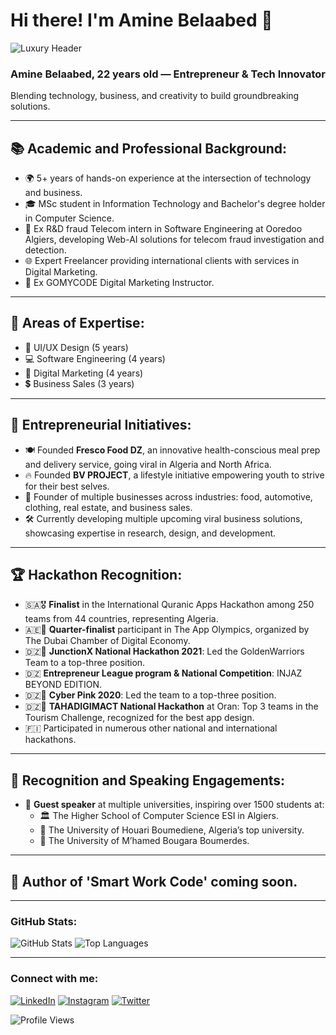 # Hi there! I'm Amine Belaabed 👋

![Luxury Header](https://your-luxury-banner-link.com)

### Amine Belaabed, 22 years old — Entrepreneur & Tech Innovator  
Blending technology, business, and creativity to build groundbreaking solutions.

---

## 📚 **Academic and Professional Background:**
+ 🌍 5+ years of hands-on experience at the intersection of technology and business.
+ 🎓 MSc student in Information Technology and Bachelor's degree holder in Computer Science.
+ 📡 Ex R&D fraud Telecom intern in Software Engineering at Ooredoo Algiers, developing Web-AI solutions for telecom fraud investigation and detection.
+ 🌐 Expert Freelancer providing international clients with services in Digital Marketing.
+ 🎯 Ex GOMYCODE Digital Marketing Instructor.

---

## 🔧 **Areas of Expertise:**
+ 🎨 UI/UX Design (5 years)
+ 💻 Software Engineering (4 years)
+ 🚀 Digital Marketing (4 years)
+ 💲 Business Sales (3 years)

---

## 🚀 **Entrepreneurial Initiatives:**
+ 🍽️ Founded **Fresco Food DZ**, an innovative health-conscious meal prep and delivery service, going viral in Algeria and North Africa.
+ 🔥 Founded **BV PROJECT**, a lifestyle initiative empowering youth to strive for their best selves.
+ 💼 Founder of multiple businesses across industries: food, automotive, clothing, real estate, and business sales.
+ 🛠️ Currently developing multiple upcoming viral business solutions, showcasing expertise in research, design, and development.

---

## 🏆 **Hackathon Recognition:**
+ 🇸🇦🎖️ **Finalist** in the International Quranic Apps Hackathon among 250 teams from 44 countries, representing Algeria.
+ 🇦🇪🏅 **Quarter-finalist** participant in The App Olympics, organized by The Dubai Chamber of Digital Economy.
+ 🇩🇿🥉 **JunctionX National Hackathon 2021**: Led the GoldenWarriors Team to a top-three position.
+ 🇩🇿 **Entrepreneur League program & National Competition**: INJAZ BEYOND EDITION.
+ 🇩🇿🥉 **Cyber Pink 2020**: Led the team to a top-three position.
+ 🇩🇿🥉 **TAHADIGIMACT National Hackathon** at Oran: Top 3 teams in the Tourism Challenge, recognized for the best app design.
+ 🇫🇮 Participated in numerous other national and international hackathons.

---

## 🎤 **Recognition and Speaking Engagements:**
+ 🎤 **Guest speaker** at multiple universities, inspiring over 1500 students at:
   - 🏛️ The Higher School of Computer Science ESI in Algiers.
   - 🏫 The University of Houari Boumediene, Algeria’s top university.
   - 🏫 The University of M’hamed Bougara Boumerdes.

---

## 📘 **Author of 'Smart Work Code' coming soon.**

---

### **GitHub Stats:**

![GitHub Stats](https://github-readme-stats.vercel.app/api?username=aminexx2002x&show_icons=true&theme=luxury)
![Top Languages](https://github-readme-stats.vercel.app/api/top-langs/?username=aminexx2002x&layout=compact&theme=luxury)

---

### **Connect with me:**
[![LinkedIn](https://img.shields.io/badge/LinkedIn-Amine%20Belaabed-blue?style=for-the-badge&logo=linkedin)](https://www.linkedin.com/in/amine-belaabed/)
[![Instagram](https://img.shields.io/badge/Instagram-Fresco%20Food%20DZ-pink?style=for-the-badge&logo=instagram)](https://www.instagram.com/amine.belaabed/)
[![Twitter](https://img.shields.io/badge/Twitter-Amine%20Belaabed-blue?style=for-the-badge&logo=twitter)](https://x.com/amine_belaabed)

![Profile Views](https://visitor-badge.glitch.me/badge?page_id=aminexx2002x)
